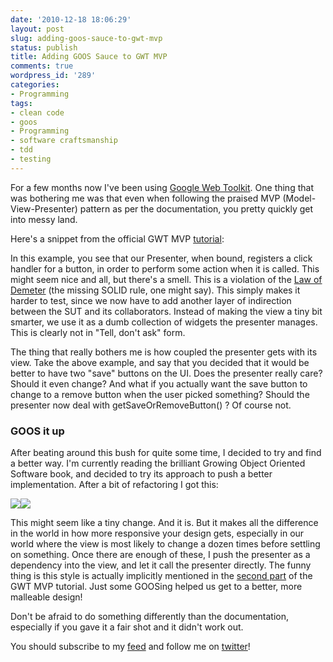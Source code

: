 ```yaml
---
date: '2010-12-18 18:06:29'
layout: post
slug: adding-goos-sauce-to-gwt-mvp
status: publish
title: Adding GOOS Sauce to GWT MVP
comments: true
wordpress_id: '289'
categories:
- Programming
tags:
- clean code
- goos
- Programming
- software craftsmanship
- tdd
- testing
---
```


For a few months now I've been using [Google Web Toolkit](http://code.google.com/webtoolkit/). One thing that was bothering me was that even when following the praised MVP (Model-View-Presenter) pattern as per the documentation, you pretty quickly get into messy land.

Here's a snippet from the official GWT MVP [tutorial](http://code.google.com/webtoolkit/articles/mvp-architecture.html):

In this example, you see that our Presenter, when bound, registers a click handler for a button, in order to perform some action when it is called. This might seem nice and all, but there's a smell. This is a violation of the [Law of Demeter](http://en.wikipedia.org/wiki/Law_of_Demeter) (the missing SOLID rule, one might say).  This simply makes it harder to test, since we now have to add another layer of indirection between the SUT and its collaborators. Instead of making the view a tiny bit smarter, we use it as a dumb collection of widgets the presenter manages. This is clearly not in "Tell, don't ask" form.
 
The thing that really bothers me is how coupled the presenter gets with its view. Take the above example, and say that you decided that it would be better to have two "save" buttons on the UI. Does the presenter really care? Should it even change? And what if you actually want the save button to change to a remove button when the user picked something? Should the presenter now deal with getSaveOrRemoveButton() ? Of course not.



### GOOS it up



After beating around this bush for quite some time, I decided to try and find a better way. I'm currently reading the brilliant Growing Object Oriented Software book, and decided to try its approach to push a better implementation. After a bit of refactoring I got this:
 

[![](http://codelord.net/wp-content/uploads/2010/12/goos.jpg)](http://www.amazon.com/gp/product/0321503627?ie=UTF8&tag=thcodu02-20&linkCode=as2&camp=1789&creative=9325&creativeASIN=0321503627)![](http://www.assoc-amazon.com/e/ir?t=thcodu02-20&l=as2&o=1&a=0321503627)

This might seem like a tiny change. And it is. But it makes all the difference in the world in how more responsive your design gets, especially in our world where the view is most likely to change a dozen times before settling on something. Once there are enough of these, I push the presenter as a dependency into the view, and let it call the presenter directly. The funny thing is this style is actually implicitly mentioned in the [second part](http://code.google.com/webtoolkit/articles/mvp-architecture-2.html) of the GWT MVP tutorial. Just some GOOSing helped us get to a better, more malleable design!

Don't be afraid to do something differently than the documentation, especially if you gave it a fair shot and it didn't work out.

You should subscribe to my [feed](http://feeds.feedburner.com/TheCodeDump) and follow me on [twitter](http://twitter.com/avivby)!
